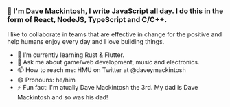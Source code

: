 ### 👋 I'm Dave Mackintosh, I write JavaScript all day. I do this in the form of React, NodeJS, TypeScript and C/C++.

I like to collaborate in teams that are effective in change for the positive and help humans enjoy every day and I love building things.

- 🌱 I’m currently learning Rust & Flutter. 
- 💬 Ask me about game/web development, music and electronics.
- 📫 How to reach me: HMU on Twitter at @daveymackintosh
- 😄 Pronouns: he/him
- ⚡ Fun fact: I'm atually Dave Mackintosh the 3rd. My dad is Dave Mackintosh and so was his dad!
